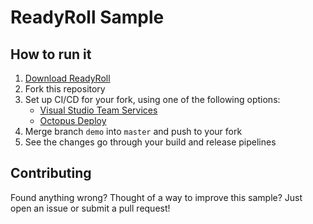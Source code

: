 # ReadyRoll Sample

## How to run it

1. [Download ReadyRoll](http://www.red-gate.com/dynamic/products/sql-development/readyroll/download)
2. Fork this repository
3. Set up CI/CD for your fork, using one of the following options:
   * [Visual Studio Team Services](https://github.com/red-gate/readyroll-sample/wiki/Set-up-in-Visual-Studio-Team-Services)
   * [Octopus Deploy](https://github.com/red-gate/readyroll-sample/wiki/Set-up-in-Octopus-Deploy)
4. Merge branch `demo` into `master` and push to your fork
5. See the changes go through your build and release pipelines

## Contributing

Found anything wrong? Thought of a way to improve this sample? Just open an issue or submit a pull request!